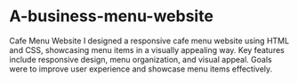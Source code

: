 # A-business-menu-website
Cafe Menu Website I designed a responsive cafe menu website using HTML and CSS, showcasing menu items in a visually appealing way. Key features include responsive design, menu organization, and visual appeal. Goals were to improve user experience and showcase menu items effectively.
